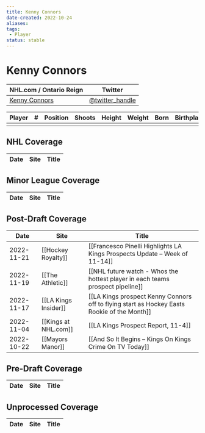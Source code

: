 ```yaml
---
title: Kenny Connors
date-created: 2022-10-24
aliases: 
tags:
 - Player
status: stable
---
```


# Kenny Connors

| NHL.com / Ontario Reign | Twitter                                 |
| ----------------------- | --------------------------------------- |
| [Kenny Connors]()           | [@twitter_handle](https://twitter.com/) | 

| Player | \#  | Position | Shoots | Height | Weight | Born | Birthplace | Draft |
| ------ | --- | -------- | ------ | ------ | ------ | ---- | ---------- | ----- |
|        |     |          |        |        |        |      |            |       |



## NHL  Coverage
| Date | Site | Title |
| ---- | ---- | ----- |



## Minor League Coverage
| Date | Site | Title |
| ---- | ---- | ----- |



## Post-Draft Coverage
| Date       | Site                 | Title                                                                                       |
| ---------- | -------------------- | ------------------------------------------------------------------------------------------- |
| 2022-11-21 | [[Hockey Royalty]]   | [[Francesco Pinelli Highlights LA Kings Prospects Update – Week of 11-14]]                  |
| 2022-11-19 | [[The Athletic]]     | [[NHL future watch - Whos the hottest player in each teams prospect pipeline]]              |
| 2022-11-17 | [[LA Kings Insider]] | [[LA Kings prospect Kenny Connors off to flying start as Hockey Easts Rookie of the Month]] |
| 2022-11-04 | [[Kings at NHL.com]] | [[LA Kings Prospect Report, 11-4]]                                                          |
| 2022-10-22 | [[Mayors Manor]]     | [[And So It Begins – Kings On Kings Crime On TV Today]] |



## Pre-Draft Coverage
| Date | Site | Title |
| ---- | ---- | ----- |


## Unprocessed Coverage
| Date | Site | Title |
| ---- | ---- | ----- |
